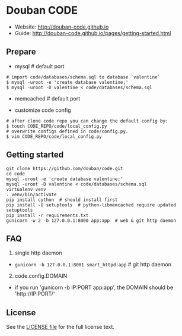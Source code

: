 Douban CODE
===========

* Website: <http://douban-code.github.io>
* Guide: <http://douban-code.github.io/pages/getting-started.html>

Prepare
-------
- mysql # default port

```
# import code/databases/schema.sql to database `valentine`
$ mysql -uroot -e 'create database valentine;'
$ mysql -uroot -D valentine < code/databases/schema.sql
```

- memcached # default port

- customize code config
```
# after clone code repo you can change the default config by:
$ touch CODE_REPO/code/local_config.py
# overwrite configs defined in code/config.py.
$ vim CODE_REPO/code/local_config.py
```

Getting started
---------------

```
git clone https://github.com/douban/code.git
cd code
mysql -uroot -e 'create database valentine;'
mysql -uroot -D valentine < code/databases/schema.sql
virtualenv venv
. venv/bin/activate
pip install cython  # should install first
pip install -U setuptools  # python-libmemcached require updated setuptools
pip install -r requirements.txt
gunicorn -w 2 -b 127.0.0.1:8000 app:app  # web & git http daemon
```

FAQ
----

1. single http daemon
 - `gunicorn -b 127.0.0.1:8001 smart_httpd:app` # git http daemon

2. code.config.DOMAIN
 - if you run 'gunicorn -b IP:PORT app:app', the DOMAIN should be 'http://IP:PORT/'


License
-------
See the [LICENSE file](https://github.com/douban/code/blob/master/LICENSE) for the full license text.
